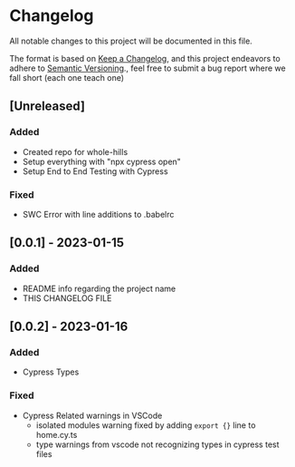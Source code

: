 
# Changelog

All notable changes to this project will be documented in this file.

The format is based on [Keep a Changelog](https://keepachangelog.com/en/1.0.0/), and this project endeavors to adhere to [Semantic Versioning](https://semver.org/spec/v2.0.0.html)., feel free to submit a bug report where we fall short (each one teach one)

## [Unreleased]

### Added 

- Created repo for whole-hills
- Setup everything with "npx cypress open"
- Setup End to End Testing with Cypress

### Fixed

- SWC Error with line additions to .babelrc

## [0.0.1] - 2023-01-15

### Added

- README info regarding the project name
- THIS CHANGELOG FILE


## [0.0.2] - 2023-01-16

### Added

- Cypress Types

### Fixed

- Cypress Related warnings in VSCode
    - isolated modules warning fixed by adding `export {}` line to home.cy.ts
    - type warnings from vscode not recognizing types in cypress test files